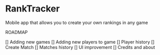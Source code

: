 # RankTracker
Mobile app that allows you to create your own rankings in any game

ROADMAP

[] Adding new games
[] Adding new players to game
[] Player history
[] Create Match
[] Matches history
[] UI improvement
[] Credits and about

